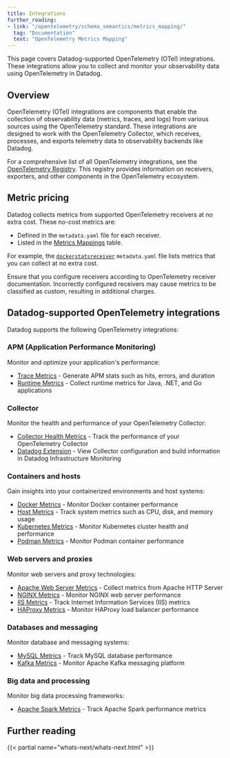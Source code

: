 ```yaml
---
title: Integrations
further_reading:
- link: "/opentelemetry/schema_semantics/metrics_mapping/"
  tag: "Documentation"
  text: "OpenTelemetry Metrics Mapping"
---
```


This page covers Datadog-supported OpenTelemetry (OTel) integrations. These integrations allow you to collect and monitor your observability data using OpenTelemetry in Datadog.

## Overview

OpenTelemetry (OTel) integrations are components that enable the collection of observability data (metrics, traces, and logs) from various sources using the OpenTelemetry standard. These integrations are designed to work with the OpenTelemetry Collector, which receives, processes, and exports telemetry data to observability backends like Datadog.

For a comprehensive list of all OpenTelemetry integrations, see the [OpenTelemetry Registry][1]. This registry provides information on receivers, exporters, and other components in the OpenTelemetry ecosystem.

## Metric pricing

Datadog collects metrics from supported OpenTelemetry receivers at no extra cost. These no-cost metrics are:
- Defined in the `metadata.yaml` file for each receiver.
- Listed in the [Metrics Mappings][14] table.

For example, the [`dockerstatsreceiver`][15] `metadata.yaml` file lists metrics that you can collect at no extra cost.

<div class="alert alert-danger">Ensure that you configure receivers according to OpenTelemetry receiver documentation. Incorrectly configured receivers may cause metrics to be classified as custom, resulting in additional charges.</div>

## Datadog-supported OpenTelemetry integrations

Datadog supports the following OpenTelemetry integrations:

### APM (Application Performance Monitoring)

Monitor and optimize your application's performance:

- [Trace Metrics][2] - Generate APM stats such as hits, errors, and duration
- [Runtime Metrics][3] - Collect runtime metrics for Java, .NET, and Go applications

### Collector

Monitor the health and performance of your OpenTelemetry Collector:

- [Collector Health Metrics][4] - Track the performance of your OpenTelemetry Collector
- [Datadog Extension][17] - View Collector configuration and build information in Datadog Infrastructure Monitoring

### Containers and hosts

Gain insights into your containerized environments and host systems:

- [Docker Metrics][5] - Monitor Docker container performance
- [Host Metrics][6] - Track system metrics such as CPU, disk, and memory usage
- [Kubernetes Metrics][18] - Monitor Kubernetes cluster health and performance
- [Podman Metrics][16] - Monitor Podman container performance

### Web servers and proxies

Monitor web servers and proxy technologies:

- [Apache Web Server Metrics][7] - Collect metrics from Apache HTTP Server
- [NGINX Metrics][8] - Monitor NGINX web server performance
- [IIS Metrics][9] - Track Internet Information Services (IIS) metrics
- [HAProxy Metrics][10] - Monitor HAProxy load balancer performance

### Databases and messaging

Monitor database and messaging systems:

- [MySQL Metrics][11] - Track MySQL database performance
- [Kafka Metrics][12] - Monitor Apache Kafka messaging platform

### Big data and processing

Monitor big data processing frameworks:

- [Apache Spark Metrics][13] - Track Apache Spark performance metrics

## Further reading

{{< partial name="whats-next/whats-next.html" >}}

[1]: https://opentelemetry.io/ecosystem/registry/
[2]: /opentelemetry/integrations/trace_metrics
[3]: /opentelemetry/integrations/runtime_metrics/
[4]: /opentelemetry/integrations/collector_health_metrics/
[5]: /opentelemetry/integrations/docker_metrics/
[6]: /opentelemetry/integrations/host_metrics/
[7]: /opentelemetry/integrations/apache_metrics/
[8]: /opentelemetry/integrations/nginx_metrics/
[9]: /opentelemetry/integrations/iis_metrics/
[10]: /opentelemetry/integrations/haproxy_metrics/
[11]: /opentelemetry/integrations/mysql_metrics/
[12]: /opentelemetry/integrations/kafka_metrics/
[13]: /opentelemetry/integrations/spark_metrics/
[14]: /opentelemetry/mapping/metrics_mapping/#metrics-mappings
[15]: https://github.com/open-telemetry/opentelemetry-collector-contrib/blob/main/receiver/dockerstatsreceiver/metadata.yaml
[16]: /opentelemetry/integrations/podman_metrics/
[17]: /opentelemetry/integrations/datadog_extension/
[18]: /opentelemetry/integrations/kubernetes_metrics/

